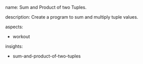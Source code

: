 name: Sum and Product of two Tuples.

description: Create a program to sum and multiply tuple values.

aspects:
  - workout

insights:
  - sum-and-product-of-two-tuples